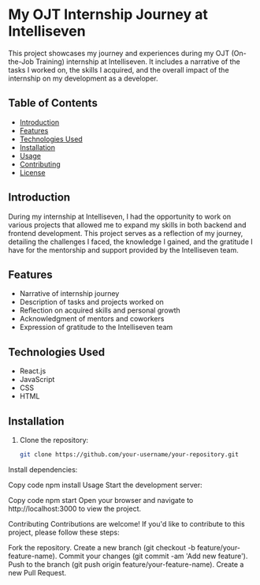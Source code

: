 # My OJT Internship Journey at Intelliseven

This project showcases my journey and experiences during my OJT (On-the-Job Training) internship at Intelliseven. It includes a narrative of the tasks I worked on, the skills I acquired, and the overall impact of the internship on my development as a developer.

## Table of Contents

- [Introduction](#introduction)
- [Features](#features)
- [Technologies Used](#technologies-used)
- [Installation](#installation)
- [Usage](#usage)
- [Contributing](#contributing)
- [License](#license)

## Introduction

During my internship at Intelliseven, I had the opportunity to work on various projects that allowed me to expand my skills in both backend and frontend development. This project serves as a reflection of my journey, detailing the challenges I faced, the knowledge I gained, and the gratitude I have for the mentorship and support provided by the Intelliseven team.

## Features

- Narrative of internship journey
- Description of tasks and projects worked on
- Reflection on acquired skills and personal growth
- Acknowledgment of mentors and coworkers
- Expression of gratitude to the Intelliseven team

## Technologies Used

- React.js
- JavaScript
- CSS
- HTML

## Installation

1. Clone the repository:

   ```bash
   git clone https://github.com/your-username/your-repository.git
   
Install dependencies:

Copy code
npm install
Usage
Start the development server:


Copy code
npm start
Open your browser and navigate to http://localhost:3000 to view the project.

Contributing
Contributions are welcome! If you'd like to contribute to this project, please follow these steps:

Fork the repository.
Create a new branch (git checkout -b feature/your-feature-name).
Commit your changes (git commit -am 'Add new feature').
Push to the branch (git push origin feature/your-feature-name).
Create a new Pull Request.
